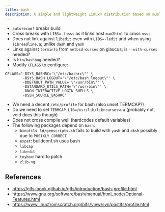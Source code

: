 ```yaml
---
title: bash
description: A simple and lightweight Linux® distribution based on musl libc and toybox
---
```


- `autoreconf` breaks build
- Cross breaks with `LIBS=-lnsss` as it links host `man2html` to cross `nsss`
- Does not link against `libedit` even with `LIBS=-ledit` and when using `libreadline.a`; unlike `dash` and `yash`
- Links against `terminfo` from `netbsd-curses` on glaucus; is `--with-curses` needed?
- Is `bin/bashbug` needed?
- Modify `CFLAGS` to configure:
```
CFLAGS="-DSYS_BASHRC='\"/etc/bashrc\"' \
        -DSYS_BASH_LOGOUT='\"/etc/bash_logout\"' \
        -DDEFAULT_PATH_VALUE='\"/usr/bin\"' \
        -DSTANDARD_UTILS_PATH='\"/usr/bin\"' \
        -DNON_INTERACTIVE_LOGIN_SHELLS \
        -DSSH_SOURCE_BASHRC"
```
- We need a decent `/etc/profile` for bash (also unset TERMCAP?)
- Do we need to set `TERMCAP_LIB=/usr/lib/libncursesw.a` (probably not, void does this though)
- Does not cross compile well (hardcodes default variables)
- The following packages depend on `bash`:
  - `binutils`: `ld/genscripts.sh` fails to build with `yash` and `oksh` possibly due to `POSIXLY_CORRECT`
  - `expat`: buildconf.sh uses bash
  - `libcap`
  - `libedit`
  - `toybox`: hard to patch
  - `zlib-ng`

## References
- https://glfs-book.github.io/glfs/introduction/bash-profile.html
- https://www.gnu.org/software/bash/manual/html_node/Optional-Features.html
- https://www.linuxfromscratch.org/blfs/view/svn/postlfs/profile.html
